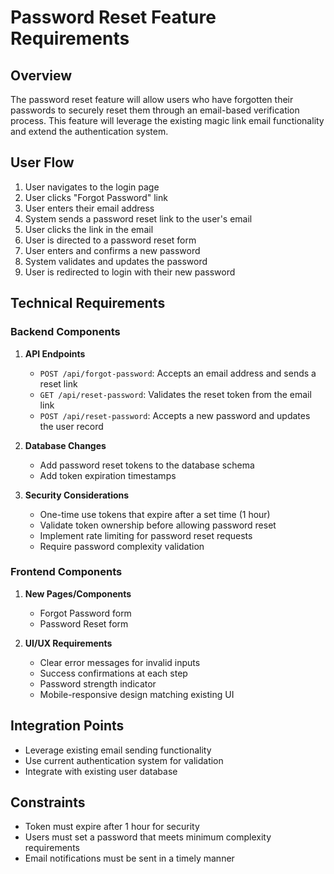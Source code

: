 
# Password Reset Feature Requirements

## Overview
The password reset feature will allow users who have forgotten their passwords to securely reset them through an email-based verification process. This feature will leverage the existing magic link email functionality and extend the authentication system.

## User Flow
1. User navigates to the login page
2. User clicks "Forgot Password" link
3. User enters their email address
4. System sends a password reset link to the user's email
5. User clicks the link in the email
6. User is directed to a password reset form
7. User enters and confirms a new password
8. System validates and updates the password
9. User is redirected to login with their new password

## Technical Requirements

### Backend Components
1. **API Endpoints**
   - `POST /api/forgot-password`: Accepts an email address and sends a reset link
   - `GET /api/reset-password`: Validates the reset token from the email link
   - `POST /api/reset-password`: Accepts a new password and updates the user record

2. **Database Changes**
   - Add password reset tokens to the database schema
   - Add token expiration timestamps

3. **Security Considerations**
   - One-time use tokens that expire after a set time (1 hour)
   - Validate token ownership before allowing password reset
   - Implement rate limiting for password reset requests
   - Require password complexity validation

### Frontend Components
1. **New Pages/Components**
   - Forgot Password form
   - Password Reset form

2. **UI/UX Requirements**
   - Clear error messages for invalid inputs
   - Success confirmations at each step
   - Password strength indicator
   - Mobile-responsive design matching existing UI

## Integration Points
- Leverage existing email sending functionality
- Use current authentication system for validation
- Integrate with existing user database

## Constraints
- Token must expire after 1 hour for security
- Users must set a password that meets minimum complexity requirements
- Email notifications must be sent in a timely manner
